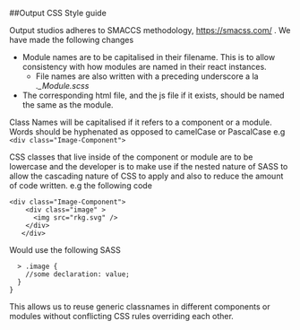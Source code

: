##Output CSS Style guide

Output studios adheres to SMACCS methodology, https://smacss.com/ .
We have made the following changes

* Module names are to be capitalised in their filename. This is to allow consistency with how modules are named in their react instances.
  * File names are also written with a preceding underscore a la _.\_Module.scss_
* The corresponding html file, and the js file if it exists, should be named the same as the module.

Class Names will be capitalised if it refers to a component or a module.
Words should be hyphenated as opposed to camelCase or PascalCase
e.g `<div class="Image-Component">`

CSS classes that live inside of the component or module are to be lowercase and the developer is to make use if the nested nature of SASS to allow the cascading nature of CSS to apply and also to reduce the amount of code written.
e.g the following code

```
<div class="Image-Component">
    <div class="image" >
      <img src="rkg.svg" />
    </div>
   </div>
```

Would use the following SASS

```.Image-Component {
  > .image {
    //some declaration: value;
  }
}
```

This allows us to reuse generic classnames in different components or modules without conflicting CSS rules overriding each other.
